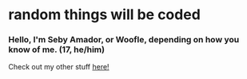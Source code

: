 # random things will be coded

### Hello, I'm Seby Amador, or Woofle, depending on how you know of me. (17, he/him)

Check out my other stuff [here!](https://linktr.ee/sebyamador)
